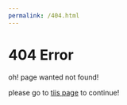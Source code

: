 ```yaml
---
permalink: /404.html
---
```


# 404 Error

oh! page wanted not found!

please go to [tiis page](https://songxiao1018.github.io/) to continue!
